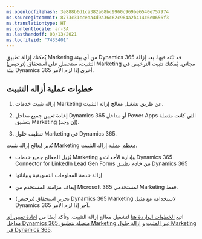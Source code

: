 ```yaml
---
ms.openlocfilehash: 3e888b6d1ca382a68bc9960c969be6540e757974
ms.sourcegitcommit: 8773c31cceaa4d9a36c62c964a2b414c6e0656f3
ms.translationtype: HT
ms.contentlocale: ar-SA
ms.lasthandoff: 08/13/2021
ms.locfileid: "7435401"
---
```

يُمكنك إزالة تطبيق Marketing من أي بيئة Dynamics 365 قد ثبّته فيها. بعد إزالة التثبيت، ستحصل على استحقاق (ترخيص) Marketing مجاني. يُمكنك تثبيت الترخيص في بيئة Dynamics 365 أخرى إذا لزم الأمر.

## <a name="uninstall-process-steps"></a>خطوات عملية أزاله التثبيت

1.  إزالة تثبيت خدمات Marketing عن طريق تشغيل معالج إزالة التثبيت.

2.  إعادة تعيين جميع مداخل Dynamics 365 أو مداخل Power Apps التي كانت متصلة بتطبيق Marketing (إن وجد).

3.  تنظيف حلول Marketing في Dynamics 365.

يُدير مُعالج إزالة تثبيت Marketing معظم عملية إزالة التثبيت. 

-   يُزيل المعالج جميع خدمات Marketing وإدارة الأحداث و Dynamics 365 Connector for LinkedIn Lead Gen Forms من خادم تطبيق Dynamics 365

-   إزالة خدمة المعلومات التسويقية وبياناتها

-   إيقاف مزامنة المستخدم من Microsoft 365 لمستخدمي Marketing فقط.

-   تحرير استحقاق (ترخيص) Dynamics 365 Marketing لاستخدامه مع مثيل Dynamics 365 آخر إذا لزم الأمر.

اتبع [الخطوات الواردة هنا](/dynamics365/marketing/uninstall-marketing?azure-portal=true#uninstall-the-marketing-services) لتشغيل معالج إزالة التثبيت. وتأكد أيضًا من [إعادة تعيين أي مداخل Dynamics 365 متصلة بتطبيق Marketing غير المثبت](/dynamics365/marketing/uninstall-marketing?azure-portal=true#reset-any-dynamics-365-portals-connected-to-the-uninstalled-marketing-app) و [إزالة حلول Marketing في Dynamics 365](/dynamics365/marketing/uninstall-marketing?azure-portal=true#remove-marketing-solutions-in-dynamics-365).

